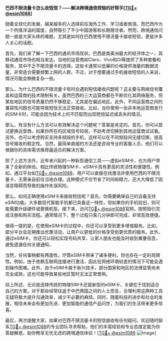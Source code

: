 **巴西不限流量卡怎么收短信？——解决跨境通信烦恼的好帮手[[TG💪+ @esim1088](https://t.me/s/esim1088)]**

随着全球化的发展，越来越多的人选择前往海外工作、学习或者旅游。而巴西作为一个热情洋溢的国度，自然吸引了不少中国游客和长期居住者。然而，跨境通信问题一直是大家头疼的难题，尤其是如何在巴西使用不限流量卡接收短信，更是许多人关心的话题。

首先，我们来了解一下巴西的通讯市场现状。巴西是南美洲最大的经济体之一，其移动通信市场也相当发达。当地的运营商如Claro、Vivo和Oi等提供了多种套餐和服务，其中不乏不限流量卡的选择。这些卡通常以低廉的价格提供海量的数据流量，非常适合需要频繁上网的人群。不过，对于想要通过手机接收短信的人来说，情况可能会稍微复杂一些。

那么，为什么巴西的不限流量卡有时会遇到短信接收问题呢？这主要与网络信号覆盖和运营商的技术限制有关。虽然巴西的三大运营商都在不断优化其网络服务，但某些地区的信号质量仍然不够稳定，尤其是在偏远地区。此外，不同运营商之间的兼容性问题也可能导致短信无法正常接收。比如，当你使用一张非本地运营商发行的SIM卡时，可能会因为技术上的不匹配而出现短信延迟或丢失的情况。

那么，有没有什么方法可以有效解决这个问题呢？答案是肯定的。首先，你可以尝试更换运营商。如果你所在的区域信号较弱，不妨考虑切换到其他运营商试试看。另外，也可以考虑购买支持多频段的手机，这样可以在不同频段间无缝切换，提高信号接收的稳定性。当然，最简单直接的方法还是咨询专业的客服人员，他们可以根据你的具体需求推荐最适合的解决方案。

除了上述方法外，近年来兴起的一种新型通信工具——虚拟eSIM卡，也为用户带来了全新的体验。相比传统物理SIM卡，eSIM卡具有更高的灵活性和便捷性。例如，通过平台如[TG💪+ @esim1088](https://t.me/s/esim1088)，用户可以直接在线激活并使用巴西的不限流量卡，无需亲自前往当地办理。这种模式不仅节省了时间和精力，还大大降低了因语言障碍而导致的操作失误风险。

那么，如何正确使用eSIM卡来接收短信呢？首先，你需要确保自己的设备支持eSIM功能。大多数现代智能手机都已具备这一特性，但如果你的手机较旧，则可能需要升级硬件或更换机型。接下来，访问[TG💪+ @esim1088](https://t.me/s/esim1088)官网，按照指引完成注册和购买流程。通常情况下，整个过程只需几分钟即可完成，非常高效便捷。

值得一提的是，在使用eSIM卡的过程中，你还可以享受到更多增值服务。比如，部分平台会定期推出优惠活动，让用户以更低的价格享受到更优质的服务。此外，通过eSIM卡，你还可以轻松实现号码共享，让家人朋友也能及时收到重要信息，避免遗漏任何关键通知。

当然，任何事物都有两面性。尽管eSIM卡带来了诸多便利，但也存在一定的局限性。例如，由于依赖互联网连接进行激活，因此在网络环境较差的情况下可能会遇到操作困难。此外，由于eSIM卡属于新兴技术，部分国家和地区的法律监管尚未完全成熟，这也可能导致某些地区暂时无法正常使用。

综上所述，无论是选择传统的物理SIM卡还是新型的eSIM卡，关键在于找到适合自己的方案。对于那些经常往返于中巴两国之间的人士而言，合理利用这两种工具无疑将极大提升沟通效率，减少不必要的麻烦。同时，随着科技的进步和社会的发展，相信未来会有更加先进、更加智能的通信产品问世，为我们的生活带来更多惊喜。

最后，再次提醒大家，如果对巴西不限流量卡的短信接收有任何疑问，欢迎随时联系[TG💪+ @esim1088](https://t.me/s/esim1088)的专业团队寻求帮助。他们的丰富经验和专业态度定能为你答疑解惑，助你畅享无忧无虑的跨境通信体验！[[TG💪+ @esim1088](https://t.me/s/esim1088) ![Image](https://i.postimg.cc/4NQfJmqS/Snipaste-2025-05-13-00-14-12.png)]